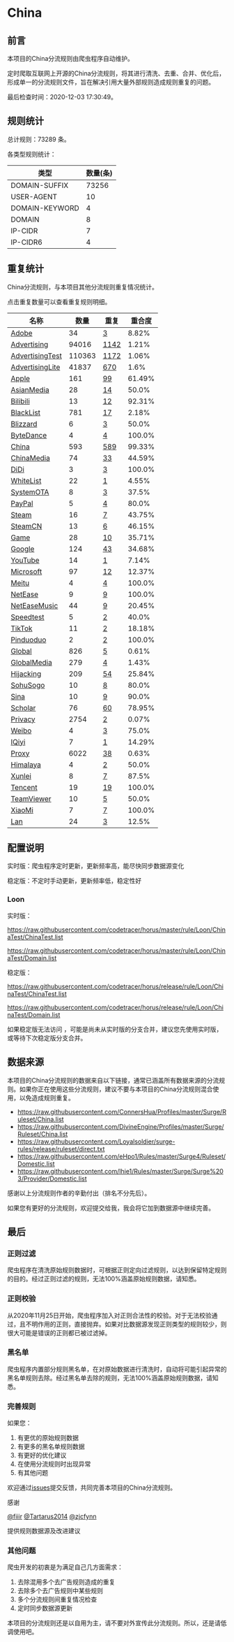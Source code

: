 # China

## 前言

本项目的China分流规则由爬虫程序自动维护。

定时爬取互联网上开源的China分流规则，将其进行清洗、去重、合并、优化后，形成单一的分流规则文件，旨在解决引用大量外部规则造成规则重复的问题。




最后检查时间：2020-12-03 17:30:49。

## 规则统计

总计规则：73289 条。

各类型规则统计：

| 类型 | 数量(条) |
| ---- | ---- |
| DOMAIN-SUFFIX | 73256 |
| USER-AGENT | 10 |
| DOMAIN-KEYWORD | 4 |
| DOMAIN | 8 |
| IP-CIDR | 7 |
| IP-CIDR6 | 4 |
## 重复统计

China分流规则，与本项目其他分流规则重复情况统计。

点击重复数量可以查看重复规则明细。

| 名称 | 数量 | 重复 | 重合度 |
| ---- | ---- | ---- | ------ |
|  [Adobe](https://github.com/codetracer/horus/tree/master/rule/Loon/Adobe)    | 34   | [3](https://github.com/codetracer/horus/tree/master/rule/Loon/ChinaTest/Repeat.list)   |   8.82% |
|  [Advertising](https://github.com/codetracer/horus/tree/master/rule/Loon/Advertising)    | 94016   | [1142](https://github.com/codetracer/horus/tree/master/rule/Loon/ChinaTest/Repeat.list)   |   1.21% |
|  [AdvertisingTest](https://github.com/codetracer/horus/tree/master/rule/Loon/AdvertisingTest)    | 110363   | [1172](https://github.com/codetracer/horus/tree/master/rule/Loon/ChinaTest/Repeat.list)   |   1.06% |
|  [AdvertisingLite](https://github.com/codetracer/horus/tree/master/rule/Loon/AdvertisingLite)    | 41837   | [670](https://github.com/codetracer/horus/tree/master/rule/Loon/ChinaTest/Repeat.list)   |   1.6% |
|  [Apple](https://github.com/codetracer/horus/tree/master/rule/Loon/Apple)    | 161   | [99](https://github.com/codetracer/horus/tree/master/rule/Loon/ChinaTest/Repeat.list)   |   61.49% |
|  [AsianMedia](https://github.com/codetracer/horus/tree/master/rule/Loon/AsianMedia)    | 28   | [14](https://github.com/codetracer/horus/tree/master/rule/Loon/ChinaTest/Repeat.list)   |   50.0% |
|  [Bilibili](https://github.com/codetracer/horus/tree/master/rule/Loon/Bilibili)    | 13   | [12](https://github.com/codetracer/horus/tree/master/rule/Loon/ChinaTest/Repeat.list)   |   92.31% |
|  [BlackList](https://github.com/codetracer/horus/tree/master/rule/Loon/BlackList)    | 781   | [17](https://github.com/codetracer/horus/tree/master/rule/Loon/ChinaTest/Repeat.list)   |   2.18% |
|  [Blizzard](https://github.com/codetracer/horus/tree/master/rule/Loon/Blizzard)    | 6   | [3](https://github.com/codetracer/horus/tree/master/rule/Loon/ChinaTest/Repeat.list)   |   50.0% |
|  [ByteDance](https://github.com/codetracer/horus/tree/master/rule/Loon/ByteDance)    | 4   | [4](https://github.com/codetracer/horus/tree/master/rule/Loon/ChinaTest/Repeat.list)   |   100.0% |
|  [China](https://github.com/codetracer/horus/tree/master/rule/Loon/China)    | 593   | [589](https://github.com/codetracer/horus/tree/master/rule/Loon/ChinaTest/Repeat.list)   |   99.33% |
|  [ChinaMedia](https://github.com/codetracer/horus/tree/master/rule/Loon/ChinaMedia)    | 74   | [33](https://github.com/codetracer/horus/tree/master/rule/Loon/ChinaTest/Repeat.list)   |   44.59% |
|  [DiDi](https://github.com/codetracer/horus/tree/master/rule/Loon/DiDi)    | 3   | [3](https://github.com/codetracer/horus/tree/master/rule/Loon/ChinaTest/Repeat.list)   |   100.0% |
|  [WhiteList](https://github.com/codetracer/horus/tree/master/rule/Loon/WhiteList)    | 22   | [1](https://github.com/codetracer/horus/tree/master/rule/Loon/ChinaTest/Repeat.list)   |   4.55% |
|  [SystemOTA](https://github.com/codetracer/horus/tree/master/rule/Loon/SystemOTA)    | 8   | [3](https://github.com/codetracer/horus/tree/master/rule/Loon/ChinaTest/Repeat.list)   |   37.5% |
|  [PayPal](https://github.com/codetracer/horus/tree/master/rule/Loon/PayPal)    | 5   | [4](https://github.com/codetracer/horus/tree/master/rule/Loon/ChinaTest/Repeat.list)   |   80.0% |
|  [Steam](https://github.com/codetracer/horus/tree/master/rule/Loon/Steam)    | 16   | [7](https://github.com/codetracer/horus/tree/master/rule/Loon/ChinaTest/Repeat.list)   |   43.75% |
|  [SteamCN](https://github.com/codetracer/horus/tree/master/rule/Loon/SteamCN)    | 13   | [6](https://github.com/codetracer/horus/tree/master/rule/Loon/ChinaTest/Repeat.list)   |   46.15% |
|  [Game](https://github.com/codetracer/horus/tree/master/rule/Loon/Game)    | 28   | [10](https://github.com/codetracer/horus/tree/master/rule/Loon/ChinaTest/Repeat.list)   |   35.71% |
|  [Google](https://github.com/codetracer/horus/tree/master/rule/Loon/Google)    | 124   | [43](https://github.com/codetracer/horus/tree/master/rule/Loon/ChinaTest/Repeat.list)   |   34.68% |
|  [YouTube](https://github.com/codetracer/horus/tree/master/rule/Loon/YouTube)    | 14   | [1](https://github.com/codetracer/horus/tree/master/rule/Loon/ChinaTest/Repeat.list)   |   7.14% |
|  [Microsoft](https://github.com/codetracer/horus/tree/master/rule/Loon/Microsoft)    | 97   | [12](https://github.com/codetracer/horus/tree/master/rule/Loon/ChinaTest/Repeat.list)   |   12.37% |
|  [Meitu](https://github.com/codetracer/horus/tree/master/rule/Loon/Meitu)    | 4   | [4](https://github.com/codetracer/horus/tree/master/rule/Loon/ChinaTest/Repeat.list)   |   100.0% |
|  [NetEase](https://github.com/codetracer/horus/tree/master/rule/Loon/NetEase)    | 9   | [9](https://github.com/codetracer/horus/tree/master/rule/Loon/ChinaTest/Repeat.list)   |   100.0% |
|  [NetEaseMusic](https://github.com/codetracer/horus/tree/master/rule/Loon/NetEaseMusic)    | 44   | [9](https://github.com/codetracer/horus/tree/master/rule/Loon/ChinaTest/Repeat.list)   |   20.45% |
|  [Speedtest](https://github.com/codetracer/horus/tree/master/rule/Loon/Speedtest)    | 5   | [2](https://github.com/codetracer/horus/tree/master/rule/Loon/ChinaTest/Repeat.list)   |   40.0% |
|  [TikTok](https://github.com/codetracer/horus/tree/master/rule/Loon/TikTok)    | 11   | [2](https://github.com/codetracer/horus/tree/master/rule/Loon/ChinaTest/Repeat.list)   |   18.18% |
|  [Pinduoduo](https://github.com/codetracer/horus/tree/master/rule/Loon/Pinduoduo)    | 2   | [2](https://github.com/codetracer/horus/tree/master/rule/Loon/ChinaTest/Repeat.list)   |   100.0% |
|  [Global](https://github.com/codetracer/horus/tree/master/rule/Loon/Global)    | 826   | [5](https://github.com/codetracer/horus/tree/master/rule/Loon/ChinaTest/Repeat.list)   |   0.61% |
|  [GlobalMedia](https://github.com/codetracer/horus/tree/master/rule/Loon/GlobalMedia)    | 279   | [4](https://github.com/codetracer/horus/tree/master/rule/Loon/ChinaTest/Repeat.list)   |   1.43% |
|  [Hijacking](https://github.com/codetracer/horus/tree/master/rule/Loon/Hijacking)    | 209   | [54](https://github.com/codetracer/horus/tree/master/rule/Loon/ChinaTest/Repeat.list)   |   25.84% |
|  [SohuSogo](https://github.com/codetracer/horus/tree/master/rule/Loon/SohuSogo)    | 10   | [8](https://github.com/codetracer/horus/tree/master/rule/Loon/ChinaTest/Repeat.list)   |   80.0% |
|  [Sina](https://github.com/codetracer/horus/tree/master/rule/Loon/Sina)    | 10   | [9](https://github.com/codetracer/horus/tree/master/rule/Loon/ChinaTest/Repeat.list)   |   90.0% |
|  [Scholar](https://github.com/codetracer/horus/tree/master/rule/Loon/Scholar)    | 76   | [60](https://github.com/codetracer/horus/tree/master/rule/Loon/ChinaTest/Repeat.list)   |   78.95% |
|  [Privacy](https://github.com/codetracer/horus/tree/master/rule/Loon/Privacy)    | 2754   | [2](https://github.com/codetracer/horus/tree/master/rule/Loon/ChinaTest/Repeat.list)   |   0.07% |
|  [Weibo](https://github.com/codetracer/horus/tree/master/rule/Loon/Weibo)    | 4   | [3](https://github.com/codetracer/horus/tree/master/rule/Loon/ChinaTest/Repeat.list)   |   75.0% |
|  [IQiyi](https://github.com/codetracer/horus/tree/master/rule/Loon/IQiyi)    | 7   | [1](https://github.com/codetracer/horus/tree/master/rule/Loon/ChinaTest/Repeat.list)   |   14.29% |
|  [Proxy](https://github.com/codetracer/horus/tree/master/rule/Loon/Proxy)    | 6022   | [38](https://github.com/codetracer/horus/tree/master/rule/Loon/ChinaTest/Repeat.list)   |   0.63% |
|  [Himalaya](https://github.com/codetracer/horus/tree/master/rule/Loon/Himalaya)    | 4   | [2](https://github.com/codetracer/horus/tree/master/rule/Loon/ChinaTest/Repeat.list)   |   50.0% |
|  [Xunlei](https://github.com/codetracer/horus/tree/master/rule/Loon/Xunlei)    | 8   | [7](https://github.com/codetracer/horus/tree/master/rule/Loon/ChinaTest/Repeat.list)   |   87.5% |
|  [Tencent](https://github.com/codetracer/horus/tree/master/rule/Loon/Tencent)    | 19   | [19](https://github.com/codetracer/horus/tree/master/rule/Loon/ChinaTest/Repeat.list)   |   100.0% |
|  [TeamViewer](https://github.com/codetracer/horus/tree/master/rule/Loon/TeamViewer)    | 10   | [5](https://github.com/codetracer/horus/tree/master/rule/Loon/ChinaTest/Repeat.list)   |   50.0% |
|  [XiaoMi](https://github.com/codetracer/horus/tree/master/rule/Loon/XiaoMi)    | 7   | [7](https://github.com/codetracer/horus/tree/master/rule/Loon/ChinaTest/Repeat.list)   |   100.0% |
|  [Lan](https://github.com/codetracer/horus/tree/master/rule/Loon/Lan)    | 24   | [3](https://github.com/codetracer/horus/tree/master/rule/Loon/ChinaTest/Repeat.list)   |   12.5% |
## 配置说明

实时版：爬虫程序定时更新，更新频率高，能尽快同步数据源变化

稳定版：不定时手动更新，更新频率低，稳定性好

### Loon 
实时版：

https://raw.githubusercontent.com/codetracer/horus/master/rule/Loon/ChinaTest/ChinaTest.list

https://raw.githubusercontent.com/codetracer/horus/master/rule/Loon/ChinaTest/Domain.list

稳定版：

https://raw.githubusercontent.com/codetracer/horus/release/rule/Loon/ChinaTest/ChinaTest.list

https://raw.githubusercontent.com/codetracer/horus/release/rule/Loon/ChinaTest/Domain.list

如果稳定版无法访问 ，可能是尚未从实时版的分支合并，建议您先使用实时版，或等待下次稳定版分支合并。

## 数据来源

本项目的China分流规则的数据来自以下链接，通常已涵盖所有数据来源的分流规则。如果你正在使用这些分流规则，建议不要与本项目的China分流规则混合使用，以免造成规则重复。

- https://raw.githubusercontent.com/ConnersHua/Profiles/master/Surge/Ruleset/China.list
- https://raw.githubusercontent.com/DivineEngine/Profiles/master/Surge/Ruleset/China.list
- https://raw.githubusercontent.com/Loyalsoldier/surge-rules/release/ruleset/direct.txt
- https://raw.githubusercontent.com/eHpo1/Rules/master/Surge4/Ruleset/Domestic.list
- https://raw.githubusercontent.com/lhie1/Rules/master/Surge/Surge%203/Provider/Domestic.list


感谢以上分流规则作者的辛勤付出（排名不分先后）。

如果您有更好的分流规则，欢迎提交给我，我会将它加到数据源中继续完善。

## 最后

### 正则过滤

爬虫程序在清洗原始规则数据时，可根据正则定向过滤规则，以达到保留特定规则的目的。经过正则过滤的规则，无法100%涵盖原始规则数据，请知悉。

### 正则校验

从2020年11月25日开始，爬虫程序加入对正则合法性的校验。对于无法校验通过，且不明作用的正则，直接抛弃。如果对比数据源发现正则类型的规则较少，则很大可能是错误的正则都已被过滤掉。

### 黑名单

爬虫程序内置部分规则黑名单，在对原始数据进行清洗时，自动将可能引起异常的黑名单规则去除。经过黑名单去除的规则，无法100%涵盖原始规则数据，请知悉。

### 完善规则

如果您：

1. 有更优的原始规则数据
2. 有更多的黑名单规则数据
3. 有更好的优化建议
4. 在使用分流规则时出现异常
5. 有其他问题

欢迎通过[issues](https://github.com/codetracer/horus/issues/new)提交反馈，共同完善本项目的China分流规则。

感谢

[@fiiir](https://github.com/fiiir) [@Tartarus2014](https://github.com/Tartarus2014) [@zjcfynn](https://github.com/zjcfynn) 

提供规则数据源及改进建议

### 其他问题

爬虫开发的初衷是为满足自己几方面需求：

1. 去除混用多个去广告规则造成的重复
2. 去除多个去广告规则中某些规则
3. 多个分流规则间重复情况检查
4. 定时同步数据源更新

本项目的分流规则还是以自用为主，请不要对外宣传此分流规则。所以，还是请低调使用吧。